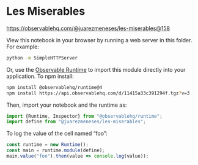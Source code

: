 # Les Miserables

https://observablehq.com/@juarezmeneses/les-miserables@158

View this notebook in your browser by running a web server in this folder. For
example:

~~~sh
python -m SimpleHTTPServer
~~~

Or, use the [Observable Runtime](https://github.com/observablehq/runtime) to
import this module directly into your application. To npm install:

~~~sh
npm install @observablehq/runtime@4
npm install https://api.observablehq.com/d/11415a33c391294f.tgz?v=3
~~~

Then, import your notebook and the runtime as:

~~~js
import {Runtime, Inspector} from "@observablehq/runtime";
import define from "@juarezmeneses/les-miserables";
~~~

To log the value of the cell named “foo”:

~~~js
const runtime = new Runtime();
const main = runtime.module(define);
main.value("foo").then(value => console.log(value));
~~~
